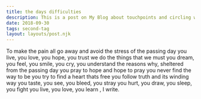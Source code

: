 ```yaml
---
title: the days difficulties
description: This is a post on My Blog about touchpoints and circling wagons.
date: 2018-09-30
tags: second-tag
layout: layouts/post.njk
---
```

To make the pain all go away
and avoid the stress of the passing day
you live, you love, you hope, you trust
we do the things that we must
you dream, you feel, you smile, you cry,
you understand the reasons why,
sheltered from the passing day
you pray to hope and hope to pray
you never find the way to be
you try to find a heart thats free
you follow truth and its winding way
you taste, you see, you bleed, you stray
you hurt, you draw, you sleep, you fight
you live, you love, you learn , I write.